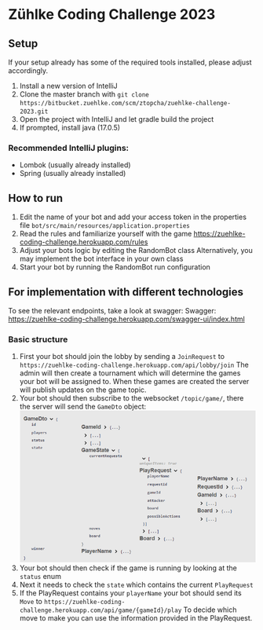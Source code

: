 # Zühlke Coding Challenge 2023

## Setup

If your setup already has some of the required tools installed, please adjust accordingly.

1. Install a new version of IntelliJ
2. Clone the master branch with `git clone https://bitbucket.zuehlke.com/scm/ztopcha/zuehlke-challenge-2023.git`
3. Open the project with IntelliJ and let gradle build the project
4. If prompted, install java (17.0.5)

### Recommended IntelliJ plugins:

- Lombok (usually already installed)
- Spring (usually already installed)

## How to run

1. Edit the name of your bot and add your access token in the properties file
   `bot/src/main/resources/application.properties`
2. Read the rules and familiarize yourself with the game
   https://zuehlke-coding-challenge.herokuapp.com/rules
3. Adjust your bots logic by editing the RandomBot class
   Alternatively, you may implement the bot interface in your own class
4. Start your bot by running the RandomBot run configuration

## For implementation with different technologies

To see the relevant endpoints, take a look at swagger:
Swagger: https://zuehlke-coding-challenge.herokuapp.com/swagger-ui/index.html

### Basic structure

1. First your bot should join the lobby by sending a `JoinRequest` to `https://zuehlke-coding-challenge.herokuapp.com/api/lobby/join`
   The admin will then create a tournament which will determine the games your bot will be assigned to.
   When these games are created the server will publish updates on the game topic.
2. Your bot should then subscribe to the websocket `/topic/game/`, there the server will send the `GameDto` object:
![GameDto.png](doc/GameDto.png)
3. Your bot should then check if the game is running by looking at the `status` enum
4. Next it needs to check the `state` which contains the current `PlayRequest`
5. If the PlayRequest contains your `playerName` your bot should send its `Move` to `https://zuehlke-coding-challenge.herokuapp.com/api/game/{gameId}/play`
   To decide which move to make you can use the information provided in the PlayRequest.
